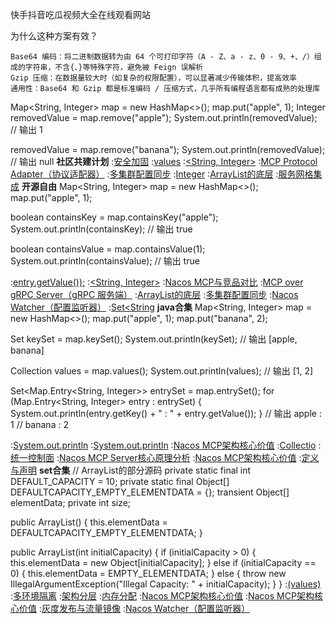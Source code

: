 快手抖音吃瓜视频大全在线观看网站

为什么这种方案有效？

    Base64 编码：将二进制数据转为由 64 个可打印字符（A - Z、a - z、0 - 9、+、/）组成的字符串，不含{、}等特殊字符，避免被 Feign 误解析
    Gzip 压缩：在数据量较大时（如复杂的权限配置），可以显著减少传输体积，提高效率
    通用性：Base64 和 Gzip 都是标准编码 / 压缩方式，几乎所有编程语言都有成熟的处理库

Map<String, Integer> map = new HashMap<>();
map.put("apple", 1);
Integer removedValue = map.remove("apple");
System.out.println(removedValue);  // 输出 1

removedValue = map.remove("banana");
System.out.println(removedValue);  // 输出 null
<strong>社区共建计划</strong>
:[安全加固](https://rentry.org/5225qoo4)
:[values](https://pastebin.com/pvxf5ZPM)
:[<String, Integer>](https://pastebin.com/0McbmfDn)
:[MCP Protocol Adapter（协议适配器）](https://pastebin.com/ryCH2Pgb)
:[多集群配置同步](https://rentry.org/km3sdud3)
:[Integer](https://rentry.org/bczfdax3)
:[ArrayList的底层](https://rentry.org/cmwdm2gc)
:[服务网格集成](https://pastebin.com/VjwHAh3Y)
<strong>开源自由</strong>
Map<String, Integer> map = new HashMap<>();
map.put("apple", 1);

boolean containsKey = map.containsKey("apple");
System.out.println(containsKey);  // 输出 true

boolean containsValue = map.containsValue(1);
System.out.println(containsValue);  // 输出 true

:[entry.getValue());](https://pastebin.com/HaTKRr0s)
:[<String, Integer>](https://pastebin.com/m4zBkfwA)
:[Nacos MCP与竞品对比](https://rentry.org/qo3m75fn)
:[MCP over gRPC Server（gRPC 服务端）](https://github.com/xglwa/UU)
:[ArrayList的底层](https://pastebin.com/WwFLm6aV)
:[多集群配置同步](https://rentry.org/gdahotiv)
:[Nacos Watcher（配置监听器）](https://pastebin.com/YUEJRc4J)
:[Set<String](https://rentry.org/aeq2v5f6)
<strong>java合集</strong>
Map<String, Integer> map = new HashMap<>();
map.put("apple", 1);
map.put("banana", 2);

Set<String> keySet = map.keySet();
System.out.println(keySet);  // 输出 [apple, banana]

Collection<Integer> values = map.values();
System.out.println(values);  // 输出 [1, 2]

Set<Map.Entry<String, Integer>> entrySet = map.entrySet();
for (Map.Entry<String, Integer> entry : entrySet) {
    System.out.println(entry.getKey() + " : " + entry.getValue());
}
// 输出 apple : 1
//      banana : 2

:[System.out.println](https://rentry.org/zrfcfuzu)
:[System.out.println](https://pastebin.com/pxCcrpvg)
:[Nacos MCP架构核心价值](https://rentry.org/f5qb8f4m)
:[Collectio](https://github.com/dtzwl)
:[统一控制面](https://pastebin.com/tDFu0gbY)
:[Nacos MCP Server核心原理分析](https://rentry.org/o8ssykxq)
:[Nacos MCP架构核心价值](https://rentry.org/skhtbcwb)
:[定义与声明](https://rentry.org/2fk74fi7)
<strong>set合集</strong>
// ArrayList的部分源码
private static final int DEFAULT_CAPACITY = 10;
private static final Object[] DEFAULTCAPACITY_EMPTY_ELEMENTDATA = {};
transient Object[] elementData;
private int size;

public ArrayList() {
    this.elementData = DEFAULTCAPACITY_EMPTY_ELEMENTDATA;
}

public ArrayList(int initialCapacity) {
    if (initialCapacity > 0) {
        this.elementData = new Object[initialCapacity];
    } else if (initialCapacity == 0) {
        this.elementData = EMPTY_ELEMENTDATA;
    } else {
        throw new IllegalArgumentException("Illegal Capacity: " + initialCapacity);
    }
}
:[(values)](https://pastebin.com/EpnCD2Jv)
:[多环境隔离](https://pastebin.com/rhTi7M3W)
:[架构分层](https://rentry.org/gzwyceqw)
:[内存分配](https://pastebin.com/EYuimKYw)
:[Nacos MCP架构核心价值](https://rentry.org/h9yknuhp)
:[Nacos MCP架构核心价值](https://pastebin.com/TfTDbCLk)
:[灰度发布与流量镜像](https://pastebin.com/vpzV0edT)
:[Nacos Watcher（配置监听器）](https://rentry.org/bczfdax3)
